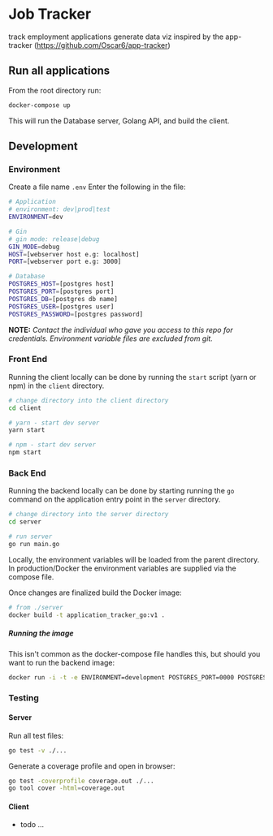 # Job Tracker

track employment applications
generate data viz
inspired by the app-tracker (https://github.com/Oscar6/app-tracker)

## Run all applications
From the root directory run:
```bash
docker-compose up
```
This will run the Database server, Golang API, and build the client.

## Development

### Environment
Create a file name `.env`
Enter the following in the file:
```bash
# Application
# environment: dev|prod|test
ENVIRONMENT=dev

# Gin
# gin mode: release|debug
GIN_MODE=debug
HOST=[webserver host e.g: localhost]
PORT=[webserver port e.g: 3000]

# Database
POSTGRES_HOST=[postgres host]
POSTGRES_PORT=[postgres port]
POSTGRES_DB=[postgres db name]
POSTGRES_USER=[postgres user]
POSTGRES_PASSWORD=[postgres password]
```

__NOTE:__
_Contact the individual who gave you access to this repo for credentials._
_Environment variable files are excluded from git._

### Front End
Running the client locally can be done by running the `start` script (yarn or npm) in the `client` directory.

```bash
# change directory into the client directory
cd client

# yarn - start dev server
yarn start

# npm - start dev server
npm start
```

### Back End
Running the backend locally can be done by starting running the `go` command on the application entry point in the `server` directory.

```bash
# change directory into the server directory
cd server

# run server
go run main.go
```

Locally, the environment variables will be loaded from the parent directory. In production/Docker the environment variables are supplied via the compose file.

Once changes are finalized build the Docker image:
```bash
# from ./server
docker build -t application_tracker_go:v1 .
```

##### Running the image

This isn't common as the docker-compose file handles this, but should you want to run the backend image:
```bash
docker run -i -t -e ENVIRONMENT=development POSTGRES_PORT=0000 POSTGRES_HOST=hostname POSTGRES_USER=username POSTGRES_DB=dbname POSTGRES_PASSWORD=hunter2 application_tracker_go:v1
```

### Testing

#### Server
Run all test files:
```bash
go test -v ./...
```

Generate a coverage profile and open in browser:
```bash
go test -coverprofile coverage.out ./...
go tool cover -html=coverage.out
```


#### Client
 - todo ...
